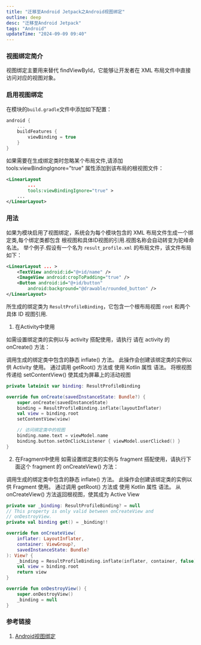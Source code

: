 ```yaml
---
title: "迁移至Android Jetpack之Android视图绑定"
outline: deep
desc: "迁移至Android Jetpack"
tags: "Android"
updateTime: "2024-09-09 09:40"
---
```


### 视图绑定简介
视图绑定主要用来替代 findViewById，它能够让开发者在 XML 布局文件中直接访问对应的视图对象。


### 启用视图绑定
在模块的`build.gradle`文件中添加如下配置：
```kotlin
android {
    ...
    buildFeatures {
        viewBinding = true
    }
}
```
如果需要在生成绑定类时忽略某个布局文件,请添加 tools:viewBindingIgnore="true" 属性添加到该布局的根视图文件：
```xml
<LinearLayout
        ...
        tools:viewBindingIgnore="true" >
    ...
</LinearLayout>
```

### 用法
如果为模块启用了视图绑定，系统会为每个模块包含的 XML 布局文件生成一个绑定类,每个绑定类都包含 根视图和具体ID视图的引用.视图名称会自动转变为驼峰命名法。
举个例子.假设有一个名为 `result_profile.xml` 的布局文件，该文件布局如下：
```xml
<LinearLayout ... >
    <TextView android:id="@+id/name" />
    <ImageView android:cropToPadding="true" />
    <Button android:id="@+id/button"
        android:background="@drawable/rounded_button" />
</LinearLayout>
```
所生成的绑定类为 `ResultProfileBinding`，它包含一个根布局视图 `root` 和两个具体 ID 视图引用.

1. 在Activity中使用

如需设置绑定类的实例以与 activity 搭配使用，请执行 请在 activity 的 onCreate() 方法：

调用生成的绑定类中包含的静态 inflate() 方法。 此操作会创建该绑定类的实例以供 Activity 使用。
通过调用 getRoot() 方法或 使用 Kotlin 属性 语法。
将根视图传递给 setContentView() 使其成为屏幕上的活动视图

```kotlin
private lateinit var binding: ResultProfileBinding

override fun onCreate(savedInstanceState: Bundle?) {
    super.onCreate(savedInstanceState)
    binding = ResultProfileBinding.inflate(layoutInflater)
    val view = binding.root
    setContentView(view)

    // 访问绑定类中的视图
    binding.name.text = viewModel.name
    binding.button.setOnClickListener { viewModel.userClicked() }
}
```

2. 在Fragment中使用
如需设置绑定类的实例与 fragment 搭配使用，请执行下面这个 fragment 的 onCreateView() 方法：

调用生成的绑定类中包含的静态 inflate() 方法。 此操作会创建该绑定类的实例以供 Fragment 使用。
通过调用 getRoot() 方法或 使用 Kotlin 属性 语法。
从 onCreateView() 方法返回根视图，使其成为 Active View

```kotlin
private var _binding: ResultProfileBinding? = null
// This property is only valid between onCreateView and
// onDestroyView.
private val binding get() = _binding!!

override fun onCreateView(
    inflater: LayoutInflater,
    container: ViewGroup?,
    savedInstanceState: Bundle?
): View? {
    _binding = ResultProfileBinding.inflate(inflater, container, false)
    val view = binding.root
    return view
}

override fun onDestroyView() {
    super.onDestroyView()
    _binding = null
}
```




### 参考链接
1. [Android视图绑定](https://developer.android.com/topic/libraries/view-binding?hl=zh-cn#kts)

